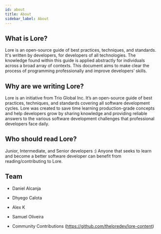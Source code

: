 ```yaml
---
id: about
title: About
sidebar_label: About
---
```


## What is Lore?  

Lore is an open-source guide of best practices, techniques, and standards. It's written by developers, for developers of all technologies. The knowledge found within this guide is applied abstractly for individuals across a broad array of contexts. This document aims to make clear the process of programming professionally and improve developers’ skills.

## Why are we writing Lore?  

Lore is an initiative from Trio Global Inc. It’s an open-source guide of best practices, techniques, and standards covering all software development cycles. Lore was created to save time learning production-grade concepts and help developers grow by sharing knowledge and providing reliable answers to the various software development challenges that professional developers face daily.

## Who should read Lore?  

Junior, Intermediate, and Senior developers :) 
Anyone that seeks to learn and become a better software developer can benefit from reading/contributing to Lore.  

## Team
  - Daniel Alcanja
  - Dhyego Calota
  - Alex K
  - Samuel Oliveira

- Community Contributions (https://github.com/theloredev/lore-content)


